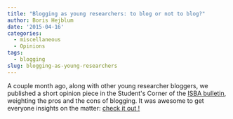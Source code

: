 ```yaml
---
title: "Blogging as young researchers: to blog or not to blog?"
author: Boris Hejblum
date: '2015-04-16'
categories:
  - miscellaneous
  - Opinions
tags:
  - blogging
slug: blogging-as-young-researchers
---
```


A couple month ago, along with other young researcher bloggers, we published a short opinion piece in the Student's Corner of the [ISBA bulletin](https://bayesian.org/bulletin), weighting the pros and the cons of blogging. It was awesome to get everyone insights on the matter: [check it out !](http://bayesian.org/sites/default/files/fm/bulletins/1412.pdf#14.5)
